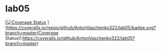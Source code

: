 # lab05
[<a href='https://coveralls.io/github/AntonVaschenko322/lab05?branch=master'><img src='https://coveralls.io/repos/github/AntonVaschenko322/lab05/badge.svg?branch=master' alt='Coverage Status' /></a>
](https://coveralls.io/repos/github/AntonVaschenko322/lab05/badge.svg?branch=master(Coverage Status)!:https://coveralls.io/github/AntonVaschenko322/lab05?branch=master)
